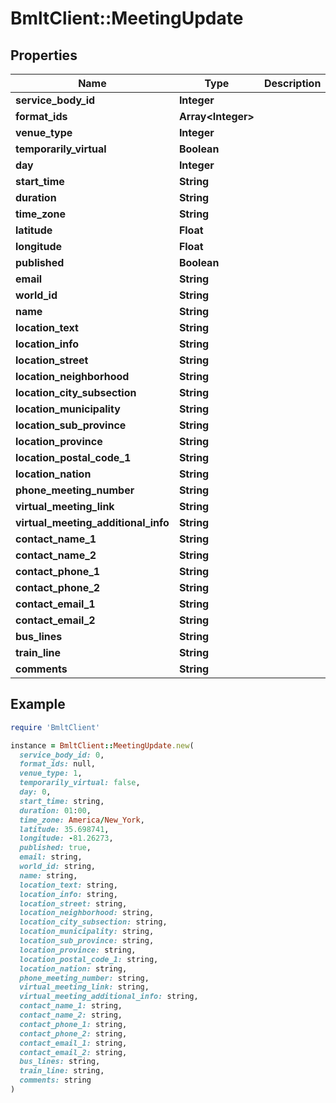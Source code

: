 # BmltClient::MeetingUpdate

## Properties

| Name | Type | Description | Notes |
| ---- | ---- | ----------- | ----- |
| **service_body_id** | **Integer** |  |  |
| **format_ids** | **Array&lt;Integer&gt;** |  |  |
| **venue_type** | **Integer** |  |  |
| **temporarily_virtual** | **Boolean** |  | [optional] |
| **day** | **Integer** |  |  |
| **start_time** | **String** |  |  |
| **duration** | **String** |  |  |
| **time_zone** | **String** |  | [optional] |
| **latitude** | **Float** |  |  |
| **longitude** | **Float** |  |  |
| **published** | **Boolean** |  |  |
| **email** | **String** |  | [optional] |
| **world_id** | **String** |  | [optional] |
| **name** | **String** |  |  |
| **location_text** | **String** |  | [optional] |
| **location_info** | **String** |  | [optional] |
| **location_street** | **String** |  | [optional] |
| **location_neighborhood** | **String** |  | [optional] |
| **location_city_subsection** | **String** |  | [optional] |
| **location_municipality** | **String** |  | [optional] |
| **location_sub_province** | **String** |  | [optional] |
| **location_province** | **String** |  | [optional] |
| **location_postal_code_1** | **String** |  | [optional] |
| **location_nation** | **String** |  | [optional] |
| **phone_meeting_number** | **String** |  | [optional] |
| **virtual_meeting_link** | **String** |  | [optional] |
| **virtual_meeting_additional_info** | **String** |  | [optional] |
| **contact_name_1** | **String** |  | [optional] |
| **contact_name_2** | **String** |  | [optional] |
| **contact_phone_1** | **String** |  | [optional] |
| **contact_phone_2** | **String** |  | [optional] |
| **contact_email_1** | **String** |  | [optional] |
| **contact_email_2** | **String** |  | [optional] |
| **bus_lines** | **String** |  | [optional] |
| **train_line** | **String** |  | [optional] |
| **comments** | **String** |  | [optional] |

## Example

```ruby
require 'BmltClient'

instance = BmltClient::MeetingUpdate.new(
  service_body_id: 0,
  format_ids: null,
  venue_type: 1,
  temporarily_virtual: false,
  day: 0,
  start_time: string,
  duration: 01:00,
  time_zone: America/New_York,
  latitude: 35.698741,
  longitude: -81.26273,
  published: true,
  email: string,
  world_id: string,
  name: string,
  location_text: string,
  location_info: string,
  location_street: string,
  location_neighborhood: string,
  location_city_subsection: string,
  location_municipality: string,
  location_sub_province: string,
  location_province: string,
  location_postal_code_1: string,
  location_nation: string,
  phone_meeting_number: string,
  virtual_meeting_link: string,
  virtual_meeting_additional_info: string,
  contact_name_1: string,
  contact_name_2: string,
  contact_phone_1: string,
  contact_phone_2: string,
  contact_email_1: string,
  contact_email_2: string,
  bus_lines: string,
  train_line: string,
  comments: string
)
```

